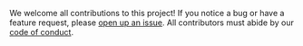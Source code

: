 We welcome all contributions to this project! If you notice a bug or have 
a feature request, please [open up an issue](https://github.com/ubco-mds-2020-labs/dashboard-project-data551_group8/issues/new).
All contributors must abide by our [code of conduct](https://github.com/ubco-mds-2020-labs/dashboard-project-data551_group8/blob/main/CoC.mde).
